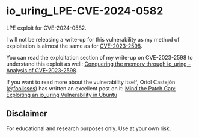 # io_uring_LPE-CVE-2024-0582
LPE exploit for CVE-2024-0582.

I will not be releasing a write-up for this vulnerability as my method of exploitation is almost the same as for [CVE-2023-2598](https://github.com/ysanatomic/io_uring_LPE-CVE-2023-2598).

You can read the exploitation section of my write-up on CVE-2023-2598 to understand this exploit as well: [Conquering the memory through io_uring - Analysis of CVE-2023-2598](https://anatomic.rip/cve-2023-2598/).

If you want to read more about the vulnerability itself, Oriol Castejón ([@foolisses](https://twitter.com/foolisses)) has written an excellent post on it: [Mind the Patch Gap: Exploiting an io_uring Vulnerability in Ubuntu](https://blog.exodusintel.com/2024/03/27/mind-the-patch-gap-exploiting-an-io_uring-vulnerability-in-ubuntu/)

## Disclaimer
For educational and research purposes only. Use at your own risk.
